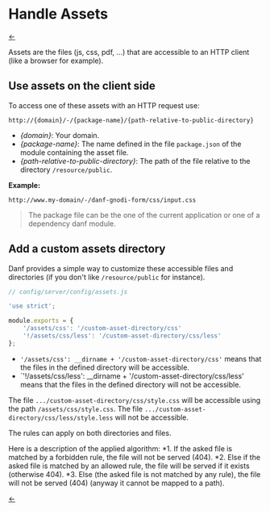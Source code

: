 Handle Assets
=============

[←](../index.md)

Assets are the files (js, css, pdf, ...) that are accessible to an HTTP client (like a browser for example).

Use assets on the client side
-----------------------------

To access one of these assets with an HTTP request use:

```http://{domain}/-/{package-name}/{path-relative-to-public-directory}```

* *{domain}*: Your domain.
* *{package-name}*: The name defined in the file `package.json` of the module containing the asset file.
* *{path-relative-to-public-directory}*: The path of the file relative to the directory `/resource/public`.

**Example:**

```http://www.my-domain/-/danf-gnodi-form/css/input.css```

> The package file can be the one of the current application or one of a dependency danf module.

Add a custom assets directory
-----------------------------

Danf provides a simple way to customize these accessible files and directories (if you don't like `/resource/public` for instance).

```javascript
// config/server/config/assets.js

'use strict';

module.exports = {
    '/assets/css': '/custom-asset-directory/css'
    '!/assets/css/less': '/custom-asset-directory/css/less'
};
```

* `'/assets/css': __dirname + '/custom-asset-directory/css'` means that the files in the defined directory will be accessible.
* `'!/assets/css/less': __dirname + '/custom-asset-directory/css/less' means that the files in the defined directory will not be accessible.

The file `.../custom-asset-directory/css/style.css` will be accessible using the path `/assets/css/style.css`.
The file `.../custom-asset-directory/css/less/style.less` will not be accessible.

The rules can apply on both directories and files.

Here is a description of the applied algorithm:
*1. If the asked file is matched by a forbidden rule, the file will not be served (404).
*2. Else if the asked file is matched by an allowed rule, the file will be served if it exists (otherwise 404).
*3. Else (the asked file is not matched by any rule), the file will not be served (404) (anyway it cannot be mapped to a path).

[←](../index.md)
